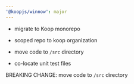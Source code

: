 ```yaml
---
'@koopjs/winnow': major
---
```


- migrate to Koop monorepo

- scoped repo to koop organization

- move code to `/src` directory

- co-locate unit test files

BREAKING CHANGE: move code to `/src` directory
